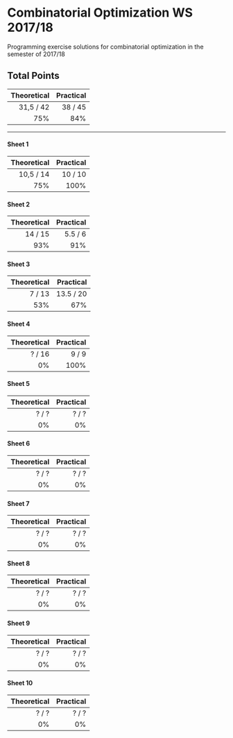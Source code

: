 # Combinatorial Optimization WS 2017/18

Programming exercise solutions for combinatorial optimization in the semester of 2017/18

## Total Points
 
| Theoretical | Practical  |
| ----------: | ---------: |
|  31,5 / 42  |   38 / 45  |  
|    75%      |    84%     |

_______

#### Sheet 1

| Theoretical | Practical  |
| ----------: | ---------: |
|  10,5 / 14  |  10 / 10   |  
|   75%       |    100%    |

#### Sheet 2

| Theoretical | Practical  |  
| ----------: | ---------: |  
|    14 / 15  |  5.5 / 6   |  
|      93%    |    91%     |

#### Sheet 3

| Theoretical | Practical  |  
| ----------: | ---------: |  
|    7 / 13   |  13.5 / 20 |  
|      53%    |     67%    |

#### Sheet 4

| Theoretical | Practical  |  
| ----------: | ---------: |  
|    ? / 16   |   9 / 9    |  
|        0%   |   100%     |

#### Sheet 5

| Theoretical | Practical  |  
| ----------: | ---------: |  
|    ? / ?    |   ? / ?    |  
|        0%   |     0%     |

#### Sheet 6

| Theoretical | Practical  |  
| ----------: | ---------: |  
|    ? / ?    |   ? / ?    |  
|        0%   |     0%     |

#### Sheet 7

| Theoretical | Practical  |  
| ----------: | ---------: |  
|    ? / ?    |   ? / ?    |  
|        0%   |     0%     |

#### Sheet 8

| Theoretical | Practical  |  
| ----------: | ---------: |  
|    ? / ?    |   ? / ?    |  
|        0%   |     0%     |

#### Sheet 9

| Theoretical | Practical  |  
| ----------: | ---------: |  
|    ? / ?    |   ? / ?    |  
|        0%   |     0%     |

#### Sheet 10

| Theoretical | Practical  |  
| ----------: | ---------: |  
|    ? / ?    |   ? / ?    |  
|        0%   |     0%     |

